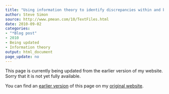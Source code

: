 ```yaml
---
title: "Using information theory to identify discrepancies within and between text files"
author: Steve Simon
source: http://www.pmean.com/10/TextFiles.html
date: 2010-09-02
categories:
- "*Blog post"
- 2010
- Being updated
- Information theory
output: html_document
page_update: no
---
```


This page is currently being updated from the earlier version of my website. Sorry that it is not yet fully available.

<!---More--->

You can find an [earlier version][sim1] of this page on my [original website][sim2].

[sim1]: http://www.pmean.com/10/TextFiles.html
[sim2]: http://www.pmean.com/original_site.html
